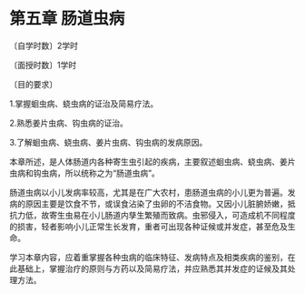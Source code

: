 # 第五章 肠道虫病

〔自学时数〕2学时

〔面授时数〕1学时

〔目的要求〕

1.掌握蛔虫病、蛲虫病的证治及简易疗法。

2.熟悉姜片虫病、钩虫病的证治。

3.了解蛔虫病、蛲虫病、姜片虫病、钩虫病的发病原因。

本章所述，是人体肠道内各种寄生虫引起的疾病，主要叙述蛔虫病、蛲虫病、姜片虫病和钩虫病，所以统称之为“肠道虫病”。

肠道虫病以小儿发病率较高，尤其是在广大农村，患肠道虫病的小儿更为普遍。发病的原因主要是饮食不节，或误食沾染了虫卵的不洁食物。又因小儿脏腑娇嫩，抵抗力低，故寄生虫易在小儿肠道内孳生繁殖而致病。虫邪侵入，可造成机不同程度的损害，轻者影响小儿正常生长发育，重者可出现各种证候或并发症，甚至危及生命。

学习本章内容，应着重掌握各种虫病的临床特征、发病特点及相类疾病的鉴别，在此基础上，掌握治疗的原则与方药以及简易疗法，并应熟悉其并发症的证候及其处理方法。
